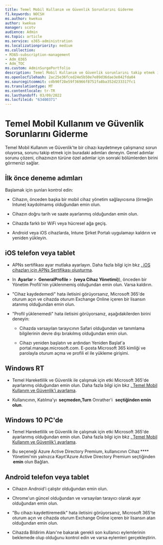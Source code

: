 ```yaml
---
title: Temel Mobil Kullanım ve Güvenlik Sorunlarını Giderme
f1.keywords: NOCSH
ms.author: kwekua
author: kwekua
manager: scotv
audience: Admin
ms.topic: article
ms.service: o365-administration
ms.localizationpriority: medium
ms.collection:
- M365-subscription-management
- Adm_O365
- Adm_TOC
ms.custom: AdminSurgePortfolio
description: Temel Mobil Kullanım ve Güvenlik sorunlarını takip etmek için bu adımları deneyin
ms.openlocfilehash: 2ac25e36fced24e5b50e7e89d36dae3e842fda04
ms.sourcegitcommit: cdb90f28e59f36966f8751fa8ba352d233317fc1
ms.translationtype: MT
ms.contentlocale: tr-TR
ms.lasthandoff: 03/09/2022
ms.locfileid: "63400371"
---
```

# <a name="troubleshoot-basic-mobility-and-security"></a>Temel Mobil Kullanım ve Güvenlik Sorunlarını Giderme

Temel Mobil Kullanım ve Güvenlik'te bir cihazı kaydetmeye çalışmanız sorun oluyorsa, sorunu takip etmek için buradaki adımları deneyin. Genel adımlar sorunu çözeni, cihazınızın türüne özel adımlar için sonraki bölümlerden birini görmenizi sağlar.

## <a name="steps-to-try-first"></a>İlk önce deneme adımları

Başlamak için şunları kontrol edin:

- Cihazın, önceden başka bir mobil cihaz yönetim sağlayıcısına (örneğin Intune) kaydolmamış olduğundan emin olun.

- Cihazın doğru tarih ve saate ayarlanmış olduğundan emin olun.

- Cihazda farklı bir WiFi veya hücresel ağa geçiş.

- Android veya iOS cihazlarda, Intune Şirket Portalı uygulamayı kaldırın ve yeniden yükleyin. 

## <a name="ios-phone-or-tablet"></a>iOS telefon veya tablet

- APNs sertifikası ayar mutlaka ayarlayın. Daha fazla bilgi için bkz [. iOS cihazları için APNs Sertifikası oluşturma](create-an-apns-certificate-for-ios-devices.md).

- In  **Ayarlar** >  **GeneralProfile** >  **(veya Cihaz Yönetimi)**), önceden bir Yönetim Profili'nin yüklenmemiş olduğundan emin olun. Varsa kaldırın.

- "Cihaz kaydedemedi" hata iletisini görüyorsanız, Microsoft 365'de oturum açın ve cihazda oturum Exchange Online içeren bir lisansın atanmış olduğundan emin olun.

- "Profil yüklenemedi" hata iletisini görüyorsanız, aşağıdakilerden birini deneyin:

    - Cihazda varsayılan tarayıcının Safari olduğundan ve tanımlama bilgilerinin devre dışı bırakılmış olduğundan emin olun.

    - Cihazı yeniden başlatın ve ardından Yeniden Başlat'a portal.manage.microsoft.com. E-posta Microsoft 365 kimliği ve parolayla oturum açma ve profili el ile yükleme girişimi.

## <a name="windows-rt"></a>Windows RT

- Temel Hareketlilik ve Güvenlik ile çalışmak için etki Microsoft 365'de ayarlanmış olduğundan emin olun. Daha fazla bilgi için bkz [. Temel Mobil Kullanım ve Güvenlik'i ayarlama](set-up.md).
    
- Kullanıcının, Katılma'yı  **seçmeden,Turn** Onrather'i   **seçtiğinden emin olun**.

## <a name="windows-10-pc"></a>Windows 10 PC'de

- Temel Hareketlilik ve Güvenlik ile çalışmak için etki Microsoft 365'de ayarlanmış olduğundan emin olun. Daha fazla bilgi için bkz [. Temel Mobil Kullanım ve Güvenlik'i ayarlama](set-up.md).
    
- Bu seçeneği Azure Active Directory Premium, kullanıcının Cihaz ****  Yönetimi'nin yalnızca Kayıt'Azure Active Directory Premium seçtiğinden  **emin** olun Bağlan.

## <a name="android-phone-or-tablet"></a>Android telefon veya tablet

- Cihazın Android'i çalıştır olduğundan emin olun.

- Chrome'un güncel olduğundan ve varsayılan tarayıcı olarak ayar olduğundan emin olun.

- "Bu cihazı kaydettiremedik" hata iletisini görüyorsanız, Microsoft 365'te oturum açın ve cihazda oturum Exchange Online içeren bir lisansın atan olduğundan emin olun.

- Cihazda Bildirim Alanı'ne bakarak gerekli son kullanıcı eylemlerinin beklemede olup olduğunu kontrol edin ve varsa eylemleri gerçekleştirin.